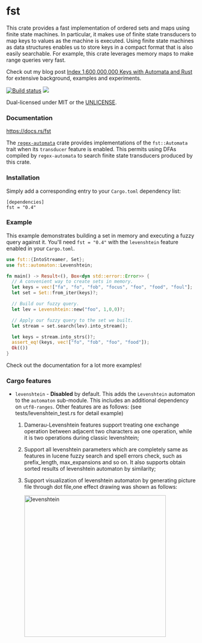 fst
===
This crate provides a fast implementation of ordered sets and maps using finite
state machines. In particular, it makes use of finite state transducers to map
keys to values as the machine is executed. Using finite state machines as data
structures enables us to store keys in a compact format that is also easily
searchable. For example, this crate leverages memory maps to make range queries
very fast.

Check out my blog post
[Index 1,600,000,000 Keys with Automata and
Rust](http://blog.burntsushi.net/transducers/)
for extensive background, examples and experiments.

[![Build status](https://github.com/BurntSushi/fst/workflows/ci/badge.svg)](https://github.com/BurntSushi/fst/actions)
[![](http://meritbadge.herokuapp.com/fst)](https://crates.io/crates/fst)

Dual-licensed under MIT or the [UNLICENSE](http://unlicense.org).


### Documentation

https://docs.rs/fst

The
[`regex-automata`](https://docs.rs/regex-automata)
crate provides implementations of the `fst::Automata` trait when its
`transducer` feature is enabled. This permits using DFAs compiled by
`regex-automata` to search finite state transducers produced by this crate.


### Installation

Simply add a corresponding entry to your `Cargo.toml` dependency list:

```toml,ignore
[dependencies]
fst = "0.4"
```


### Example

This example demonstrates building a set in memory and executing a fuzzy query
against it. You'll need `fst = "0.4"` with the `levenshtein` feature enabled in
your `Cargo.toml`.

```rust
use fst::{IntoStreamer, Set};
use fst::automaton::Levenshtein;

fn main() -> Result<(), Box<dyn std::error::Error>> {
  // A convenient way to create sets in memory.
  let keys = vec!["fa", "fo", "fob", "focus", "foo", "food", "foul"];
  let set = Set::from_iter(keys)?;

  // Build our fuzzy query.
  let lev = Levenshtein::new("foo", 1,0,0)?;

  // Apply our fuzzy query to the set we built.
  let stream = set.search(lev).into_stream();

  let keys = stream.into_strs()?;
  assert_eq!(keys, vec!["fo", "fob", "foo", "food"]);
  Ok(())
}
```

Check out the documentation for a lot more examples!


### Cargo features

* `levenshtein` - **Disabled** by default. This adds the `Levenshtein`
  automaton to the `automaton` sub-module. This includes an additional
  dependency on `utf8-ranges`. Other features are as follows: (see 
  tests/levenshtein_test.rs for detail example)
  1)  Damerau-Levenshtein features support treating one exchange 
      operation between adjacent two characters as one operation,
      while it is two operations during classic levenshtein;
  2)  Support all levenshtein parameters which are completely same as 
      features in lucene fuzzy search and spell errors check, such as 
      prefix_length, max_expansions and so on. It also supports obtain 
      sorted results of levenshtein automaton by similarity; 
  3)  Support visualization of levenshtein automaton by generating 
      picture file through dot file,one effect drawing was shown as follows:
      
      <img src="https://github.com/apollo008/fst-levenshtein-0.4.4/blob/fst-levenshtein-0.4.4/data/lev.png" alt="levenshtein" width=375 />


